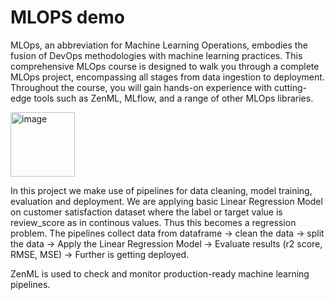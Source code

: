# MLOPS demo

MLOps, an abbreviation for Machine Learning Operations, embodies the fusion of DevOps methodologies with machine learning practices. This comprehensive MLOps course is designed to walk you through a complete MLOps project, encompassing all stages from data ingestion to deployment. Throughout the course, you will gain hands-on experience with cutting-edge tools such as ZenML, MLflow, and a range of other MLOps libraries.

<img width="103" alt="image" src="https://github.com/Saahil97/demo_1/assets/38484758/6cfb8493-5909-4e77-b1a1-e76ce61a92a4">


In this project we make use of pipelines for data cleaning, model training, evaluation and deployment. We are applying basic Linear Regression Model on customer satisfaction dataset where the label or target value is review_score as in continous values. Thus this becomes a regression problem. The pipelines collect data from dataframe -> clean the data -> split the data -> Apply the Linear Regression Model -> Evaluate results (r2 score, RMSE, MSE) -> Further is getting deployed.

ZenML is used to check and monitor production-ready machine learning pipelines.


